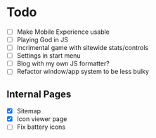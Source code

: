 # Todo
- [ ] Make Mobile Experience usable
- [ ] Playing God in JS
- [ ] Incrimental game with sitewide stats/controls
- [ ] Settings in start menu
- [ ] Blog with my own JS formatter?
- [ ] Refactor window/app system to be less bulky
## Internal Pages
- [x] Sitemap
- [x] Icon viewer page
- [ ] Fix battery icons
